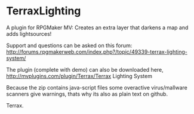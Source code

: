 # TerraxLighting
A plugin for RPGMaker MV: Creates an extra layer that darkens a map and adds lightsources!

Support and questions can be asked on this forum: 
http://forums.rpgmakerweb.com/index.php?/topic/49339-terrax-lighting-system/

The plugin (complete with demo) can also be downloaded here,
http://mvplugins.com/plugin/Terrax/Terrax Lighting System

Because the zip contains java-script files some overactive virus/mallware scanners give warnings,
thats why its also as plain text on github.

Terrax.


